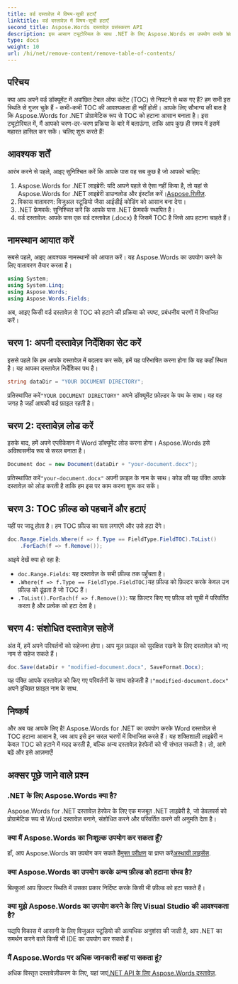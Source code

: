 ```yaml
---
title: वर्ड दस्तावेज़ में विषय-सूची हटाएँ
linktitle: वर्ड दस्तावेज़ में विषय-सूची हटाएँ
second_title: Aspose.Words दस्तावेज़ प्रसंस्करण API
description: इस आसान ट्यूटोरियल के साथ .NET के लिए Aspose.Words का उपयोग करके Word दस्तावेज़ों में सामग्री की तालिका (TOC) को हटाने का तरीका जानें।
type: docs
weight: 10
url: /hi/net/remove-content/remove-table-of-contents/
---
```

## परिचय

क्या आप अपने वर्ड डॉक्यूमेंट में अवांछित टेबल ऑफ कंटेंट (TOC) से निपटने से थक गए हैं? हम सभी इस स्थिति से गुजर चुके हैं - कभी-कभी TOC की आवश्यकता ही नहीं होती। आपके लिए सौभाग्य की बात है कि Aspose.Words for .NET प्रोग्रामेटिक रूप से TOC को हटाना आसान बनाता है। इस ट्यूटोरियल में, मैं आपको चरण-दर-चरण प्रक्रिया के बारे में बताऊंगा, ताकि आप कुछ ही समय में इसमें महारत हासिल कर सकें। चलिए शुरू करते हैं!

## आवश्यक शर्तें

आरंभ करने से पहले, आइए सुनिश्चित करें कि आपके पास वह सब कुछ है जो आपको चाहिए:

1.  Aspose.Words for .NET लाइब्रेरी: यदि आपने पहले से ऐसा नहीं किया है, तो यहां से Aspose.Words for .NET लाइब्रेरी डाउनलोड और इंस्टॉल करें।[Aspose.रिलीज़](https://releases.aspose.com/words/net/).
2. विकास वातावरण: विजुअल स्टूडियो जैसा आईडीई कोडिंग को आसान बना देगा।
3. .NET फ्रेमवर्क: सुनिश्चित करें कि आपके पास .NET फ्रेमवर्क स्थापित है।
4. वर्ड दस्तावेज़: आपके पास एक वर्ड दस्तावेज़ (.docx) है जिसमें TOC है जिसे आप हटाना चाहते हैं।

## नामस्थान आयात करें

सबसे पहले, आइए आवश्यक नामस्थानों को आयात करें। यह Aspose.Words का उपयोग करने के लिए वातावरण तैयार करता है।

```csharp
using System;
using System.Linq;
using Aspose.Words;
using Aspose.Words.Fields;
```

अब, आइए किसी वर्ड दस्तावेज़ से TOC को हटाने की प्रक्रिया को स्पष्ट, प्रबंधनीय चरणों में विभाजित करें।

## चरण 1: अपनी दस्तावेज़ निर्देशिका सेट करें

इससे पहले कि हम आपके दस्तावेज़ में बदलाव कर सकें, हमें यह परिभाषित करना होगा कि यह कहाँ स्थित है। यह आपका दस्तावेज़ निर्देशिका पथ है।

```csharp
string dataDir = "YOUR DOCUMENT DIRECTORY";
```

 प्रतिस्थापित करें`"YOUR DOCUMENT DIRECTORY"` अपने डॉक्यूमेंट फ़ोल्डर के पथ के साथ। यह वह जगह है जहाँ आपकी वर्ड फ़ाइल रहती है।

## चरण 2: दस्तावेज़ लोड करें

इसके बाद, हमें अपने एप्लीकेशन में Word डॉक्यूमेंट लोड करना होगा। Aspose.Words इसे अविश्वसनीय रूप से सरल बनाता है।

```csharp
Document doc = new Document(dataDir + "your-document.docx");
```

 प्रतिस्थापित करें`"your-document.docx"` अपनी फ़ाइल के नाम के साथ। कोड की यह पंक्ति आपके दस्तावेज़ को लोड करती है ताकि हम इस पर काम करना शुरू कर सकें।

## चरण 3: TOC फ़ील्ड को पहचानें और हटाएं

यहीं पर जादू होता है। हम TOC फ़ील्ड का पता लगाएंगे और उसे हटा देंगे।

```csharp
doc.Range.Fields.Where(f => f.Type == FieldType.FieldTOC).ToList()
    .ForEach(f => f.Remove());
```

आइये देखें क्या हो रहा है:
- `doc.Range.Fields`: यह दस्तावेज़ के सभी फ़ील्ड तक पहुँचता है।
- `.Where(f => f.Type == FieldType.FieldTOC)`यह फ़ील्ड को फ़िल्टर करके केवल उन फ़ील्ड को ढूंढता है जो TOC हैं।
- `.ToList().ForEach(f => f.Remove())`: यह फ़िल्टर किए गए फ़ील्ड को सूची में परिवर्तित करता है और प्रत्येक को हटा देता है।

## चरण 4: संशोधित दस्तावेज़ सहेजें

अंत में, हमें अपने परिवर्तनों को सहेजना होगा। आप मूल फ़ाइल को सुरक्षित रखने के लिए दस्तावेज़ को नए नाम से सहेज सकते हैं।

```csharp
doc.Save(dataDir + "modified-document.docx", SaveFormat.Docx);
```

 यह पंक्ति आपके दस्तावेज़ को किए गए परिवर्तनों के साथ सहेजती है।`"modified-document.docx"` अपने इच्छित फ़ाइल नाम के साथ.

## निष्कर्ष

और अब यह आपके लिए है! Aspose.Words for .NET का उपयोग करके Word दस्तावेज़ से TOC हटाना आसान है, जब आप इसे इन सरल चरणों में विभाजित करते हैं। यह शक्तिशाली लाइब्रेरी न केवल TOC को हटाने में मदद करती है, बल्कि अन्य दस्तावेज़ हेरफेरों को भी संभाल सकती है। तो, आगे बढ़ें और इसे आज़माएँ!

## अक्सर पूछे जाने वाले प्रश्न

### .NET के लिए Aspose.Words क्या है?

Aspose.Words for .NET दस्तावेज़ हेरफेर के लिए एक मजबूत .NET लाइब्रेरी है, जो डेवलपर्स को प्रोग्रामेटिक रूप से Word दस्तावेज़ बनाने, संशोधित करने और परिवर्तित करने की अनुमति देता है।

### क्या मैं Aspose.Words का निःशुल्क उपयोग कर सकता हूँ?

 हाँ, आप Aspose.Words का उपयोग कर सकते हैं[मुफ्त परीक्षण](https://releases.aspose.com/) या प्राप्त करें[अस्थायी लाइसेंस](https://purchase.aspose.com/temporary-license/).

### क्या Aspose.Words का उपयोग करके अन्य फ़ील्ड को हटाना संभव है?

बिल्कुल! आप फ़िल्टर स्थिति में उसका प्रकार निर्दिष्ट करके किसी भी फ़ील्ड को हटा सकते हैं।

### क्या मुझे Aspose.Words का उपयोग करने के लिए Visual Studio की आवश्यकता है?

यद्यपि विकास में आसानी के लिए विजुअल स्टूडियो की अत्यधिक अनुशंसा की जाती है, आप .NET का समर्थन करने वाले किसी भी IDE का उपयोग कर सकते हैं।

### मैं Aspose.Words पर अधिक जानकारी कहां पा सकता हूं?

 अधिक विस्तृत दस्तावेज़ीकरण के लिए, यहां जाएं[.NET API के लिए Aspose.Words दस्तावेज़](https://reference.aspose.com/words/net/).